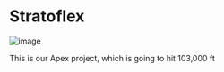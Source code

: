 # Stratoflex
![image](https://github.com/user-attachments/assets/d9aa9a4c-8b85-4b5c-a16c-2ce51cec7107)

This is our Apex project, which is going to hit 103,000 ft 
